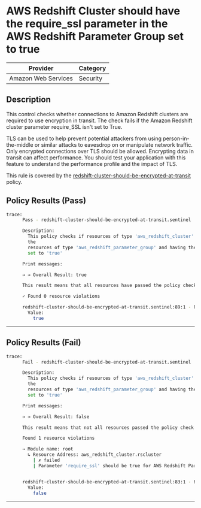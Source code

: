 # AWS Redshift Cluster should have the require_ssl parameter in the AWS Redshift Parameter Group set to true

| Provider            | Category  |
| ------------------- | --------  |
| Amazon Web Services | Security  |

## Description

This control checks whether connections to Amazon Redshift clusters are required to use encryption in transit. The check fails if the Amazon Redshift cluster parameter require_SSL isn't set to True.

TLS can be used to help prevent potential attackers from using person-in-the-middle or similar attacks to eavesdrop on or manipulate network traffic. Only encrypted connections over TLS should be allowed. Encrypting data in transit can affect performance. You should test your application with this feature to understand the performance profile and the impact of TLS.

This rule is covered by the [redshift-cluster-should-be-encrypted-at-transit](https://github.com/hashicorp/policy-library-NIST-Policy-Set-for-AWS-Terraform/blob/main/policies/redshift/redshift-cluster-should-be-encrypted-at-transit.sentinel) policy.

## Policy Results (Pass)

```bash
trace:
      Pass - redshift-cluster-should-be-encrypted-at-transit.sentinel

      Description:
        This policy checks if resources of type 'aws_redshift_cluster' refernced to
        the
        resources of type 'aws_redshift_parameter_group' and having the 'require_ssl'
        set to 'true'

      Print messages:

      → → Overall Result: true

      This result means that all resources have passed the policy check for the policy redshift-cluster-public-access-check.

      ✓ Found 0 resource violations

      redshift-cluster-should-be-encrypted-at-transit.sentinel:89:1 - Rule "main"
        Value:
          true
```

---

## Policy Results (Fail)

```bash
trace:
      Fail - redshift-cluster-should-be-encrypted-at-transit.sentinel

      Description:
        This policy checks if resources of type 'aws_redshift_cluster' refernced to
        the
        resources of type 'aws_redshift_parameter_group' and having the 'require_ssl'
        set to 'true'

      Print messages:

      → → Overall Result: false

      This result means that not all resources passed the policy check and the protected behavior is not allowed for the policy redshift-cluster-public-access-check.

      Found 1 resource violations

      → Module name: root
        ↳ Resource Address: aws_redshift_cluster.rscluster
          | ✗ failed
          | Parameter 'require_ssl' should be true for AWS Redshift Parameter Group. Refer to https://docs.aws.amazon.com/securityhub/latest/userguide/redshift-controls.html#redshift-2 for more details.


      redshift-cluster-should-be-encrypted-at-transit.sentinel:83:1 - Rule "main"
        Value:
          false
```

---
